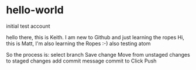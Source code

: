 # hello-world
initial test account

hello there, this is Keith. I am new to Github and just learning the ropes
Hi, this is Matt, I'm also learning the Ropes :-) also testing atom


So the process is:
select branch
Save change
Move from unstaged changes to staged changes
add commit message
commit to <branch name>
Click Push
